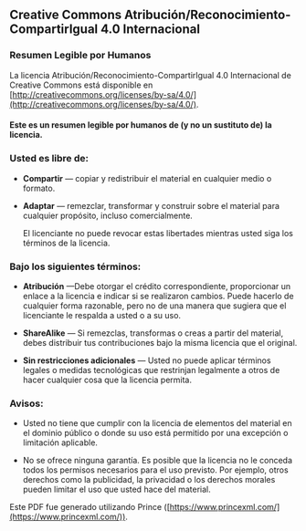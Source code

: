 ## Creative Commons Atribución/Reconocimiento-CompartirIgual 4.0 Internacional

### Resumen Legible por Humanos

La licencia Atribución/Reconocimiento-CompartirIgual 4.0 Internacional de Creative Commons está disponible en
[http://creativecommons.org/licenses/by-sa/4.0/](http://creativecommons.org/licenses/by-sa/4.0/).

#### Este es un resumen legible por humanos de (y no un sustituto de) la licencia.

### Usted es libre de:

- **Compartir** — copiar y redistribuir el material en cualquier medio o formato.

- **Adaptar** — remezclar, transformar y construir sobre el material para cualquier propósito, incluso comercialmente.

   El licenciante no puede revocar estas libertades mientras usted siga los términos de la licencia.

### Bajo los siguientes términos:

- **Atribución** —Debe otorgar el crédito correspondiente, proporcionar un enlace a la licencia e indicar si se realizaron cambios. Puede hacerlo de cualquier forma razonable, pero no de una manera que sugiera que el licenciante le respalda a usted o a su uso.

- **ShareAlike** — Si remezclas, transformas o creas a partir del material, debes distribuir tus contribuciones bajo la misma licencia que el original.

- **Sin restricciones adicionales** — Usted no puede aplicar términos legales o medidas tecnológicas que restrinjan legalmente a otros de hacer cualquier cosa que la licencia permita.

### Avisos:

- Usted no tiene que cumplir con la licencia de elementos del material en el dominio público o donde su uso está permitido por una excepción o limitación aplicable.

- No se ofrece ninguna garantía. Es posible que la licencia no le conceda todos los permisos necesarios para el uso previsto. Por ejemplo, otros derechos como la publicidad, la privacidad o los derechos morales pueden limitar el uso que usted hace del material.

Este PDF fue generado utilizando Prince ([https://www.princexml.com/](https://www.princexml.com/)).
